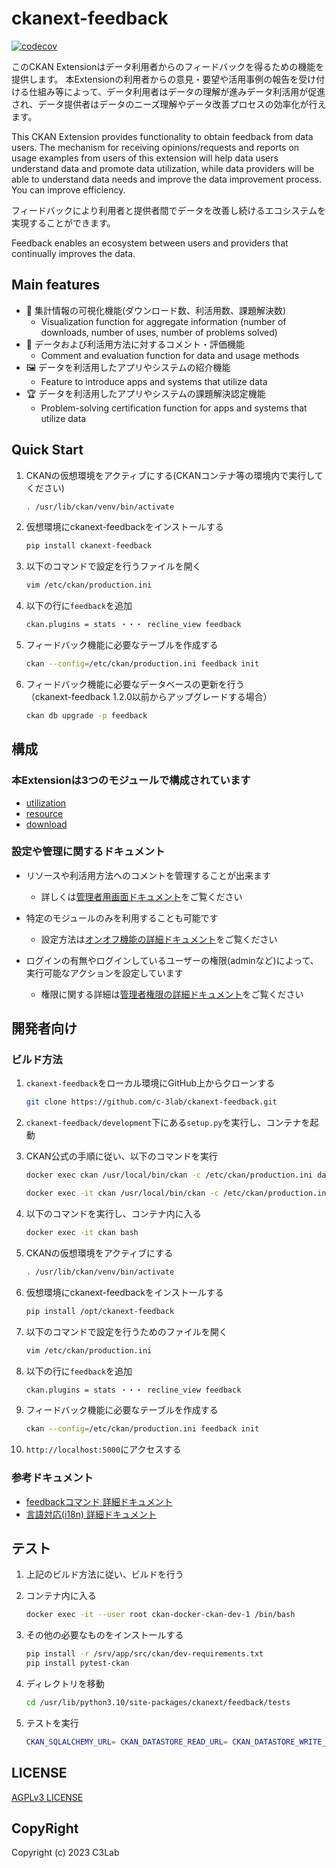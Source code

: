 # ckanext-feedback

[![codecov](https://codecov.io/github/c-3lab/ckanext-feedback/graph/badge.svg?token=8T2RIXPXOM)](https://codecov.io/github/c-3lab/ckanext-feedback)

このCKAN Extensionはデータ利用者からのフィードバックを得るための機能を提供します。
本Extensionの利用者からの意見・要望や活用事例の報告を受け付ける仕組み等によって、データ利用者はデータの理解が進みデータ利活用が促進され、データ提供者はデータのニーズ理解やデータ改善プロセスの効率化が行えます。

This CKAN Extension provides functionality to obtain feedback from data users. The mechanism for receiving opinions/requests and reports on usage examples from users of this extension will help data users understand data and promote data utilization, while data providers will be able to understand data needs and improve the data improvement process. You can improve efficiency.

フィードバックにより利用者と提供者間でデータを改善し続けるエコシステムを実現することができます。

Feedback enables an ecosystem between users and providers that continually improves the data.

## Main features

* 👀 集計情報の可視化機能(ダウンロード数、利活用数、課題解決数)
  * Visualization function for aggregate information (number of downloads, number of uses, number of problems solved)
* 💬 データおよび利活用方法に対するコメント・評価機能
  * Comment and evaluation function for data and usage methods
* 🖼 データを利活用したアプリやシステムの紹介機能
  * Feature to introduce apps and systems that utilize data
* 🏆 データを利活用したアプリやシステムの課題解決認定機能
  * Problem-solving certification function for apps and systems that utilize data

## Quick Start

1. CKANの仮想環境をアクティブにする(CKANコンテナ等の環境内で実行してください)

    ```bash
    . /usr/lib/ckan/venv/bin/activate
    ```

2. 仮想環境にckanext-feedbackをインストールする

    ```bash
    pip install ckanext-feedback
    ```

3. 以下のコマンドで設定を行うファイルを開く

    ```bash
    vim /etc/ckan/production.ini
    ```

4. 以下の行に`feedback`を追加

    ```bash
    ckan.plugins = stats ・・・ recline_view feedback
    ```

5. フィードバック機能に必要なテーブルを作成する

    ```bash
    ckan --config=/etc/ckan/production.ini feedback init
    ```

6. フィードバック機能に必要なデータベースの更新を行う  
（ckanext-feedback 1.2.0以前からアップグレードする場合）

    ```bash
    ckan db upgrade -p feedback
    ```

## 構成

### 本Extensionは3つのモジュールで構成されています

* [utilization](./docs/ja/utilization.md)
* [resource](./docs/ja/resource.md)
* [download](./docs/ja/download.md)

### 設定や管理に関するドキュメント

* リソースや利活用方法へのコメントを管理することが出来ます
  * 詳しくは[管理者用画面ドキュメント](docs/ja/admin.md)をご覧ください

* 特定のモジュールのみを利用することも可能です
  * 設定方法は[オンオフ機能の詳細ドキュメント](./docs/ja/switch_function.md)をご覧ください

* ログインの有無やログインしているユーザーの権限(adminなど)によって、実行可能なアクションを設定しています
  * 権限に関する詳細は[管理者権限の詳細ドキュメント](./docs/ja/authority.md)をご覧ください

## 開発者向け

### ビルド方法

1. `ckanext-feedback`をローカル環境にGitHub上からクローンする

    ```bash
    git clone https://github.com/c-3lab/ckanext-feedback.git
    ```

2. `ckanext-feedback/development`下にある`setup.py`を実行し、コンテナを起動

3. CKAN公式の手順に従い、以下のコマンドを実行

    ```bash
    docker exec ckan /usr/local/bin/ckan -c /etc/ckan/production.ini datastore set-permissions | docker exec -i db psql -U ckan
    ```

    ```bash
    docker exec -it ckan /usr/local/bin/ckan -c /etc/ckan/production.ini sysadmin add admin
    ```

4. 以下のコマンドを実行し、コンテナ内に入る

    ```bash
    docker exec -it ckan bash
    ```

5. CKANの仮想環境をアクティブにする

    ```bash
    . /usr/lib/ckan/venv/bin/activate
    ```

6. 仮想環境にckanext-feedbackをインストールする

    ```bash
    pip install /opt/ckanext-feedback
    ```

7. 以下のコマンドで設定を行うためのファイルを開く

    ```bash
    vim /etc/ckan/production.ini
    ```

8. 以下の行に`feedback`を追加

    ```bash
    ckan.plugins = stats ・・・ recline_view feedback
    ```

9. フィードバック機能に必要なテーブルを作成する

    ```bash
    ckan --config=/etc/ckan/production.ini feedback init
    ```

10. `http://localhost:5000`にアクセスする

### 参考ドキュメント

* [feedbackコマンド 詳細ドキュメント](./docs/ja/feedback_command.md)
* [言語対応(i18n) 詳細ドキュメント](./docs/ja/i18n.md)

## テスト

1. 上記のビルド方法に従い、ビルドを行う

2. コンテナ内に入る

    ```bash
    docker exec -it --user root ckan-docker-ckan-dev-1 /bin/bash
    ```

3. その他の必要なものをインストールする

    ```bash
    pip install -r /srv/app/src/ckan/dev-requirements.txt
    pip install pytest-ckan
    ```

4. ディレクトリを移動

    ```bash
    cd /usr/lib/python3.10/site-packages/ckanext/feedback/tests
    ```

5. テストを実行

    ```bash
    CKAN_SQLALCHEMY_URL= CKAN_DATASTORE_READ_URL= CKAN_DATASTORE_WRITE_URL= pytest -s --ckan-ini=config/test.ini --cov=ckanext.feedback --cov-branch --disable-warnings ./
    ```

## LICENSE

[AGPLv3 LICENSE](https://github.com/c-3lab/ckanext-feedback/blob/feature/documentation-README/LICENSE)

## CopyRight

Copyright (c) 2023 C3Lab

